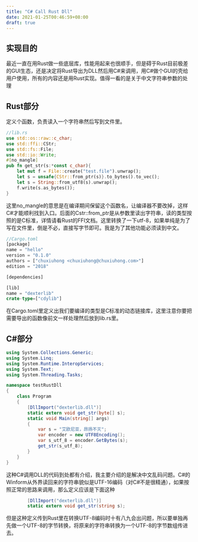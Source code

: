 ```yaml
---
title: "C# Call Rust Dll"
date: 2021-01-25T00:46:59+08:00
draft: true
---
```


## 实现目的

最近一直在用Rust做一些底层库，性能用起来也很顺手，但是碍于Rust目前极差的GUI生态，还是决定将Rust导出为DLL然后用C#来调用，用C#做个GUI的壳给用户使用，所有的内容还是用Rust实现。值得一看的是关于中文字符串参数的处理

## Rust部分

定义个函数，负责读入一个字符串然后写到文件里。

```rust
//lib.rs
use std::os::raw::c_char;
use std::ffi::CStr;
use std::fs::File;
use std::io::Write;
#[no_mangle]
pub fn get_str(s:*const c_char){
    let mut f = File::create("test.file").unwrap();
    let s = unsafe{CStr::from_ptr(s)}.to_bytes().to_vec();
    let s = String::from_utf8(s).unwrap();
    f.write(s.as_bytes());
}
```

这里no_mangle的意思是在编译期间保留这个函数名，让编译器不要改掉，这样C#才能顺利找到入口。后面的Cstr::from_ptr是从参数里读出字符串，读的类型按照的是C标准，详情请看Rust的FFI文档。这里转换了一下utf-8，如果单纯是为了写在文件里，倒是不必，直接写字节即可。我是为了其他功能必须读到中文。

```rust
//Cargo.toml
[package]
name = "hello"
version = "0.1.0"
authors = ["chuxiuhong <chuxiuhong@chuxiuhong.com>"]
edition = "2018"

[dependencies]

[lib]
name = "dexterlib"
crate-type=["cdylib"]
```

在Cargo.toml里定义出我们要编译的类型是C标准的动态链接库，这里注意你要把需要导出的函数像前文一样处理然后放到lib.rs里。

## C#部分

```c#
using System.Collections.Generic;
using System.Linq;
using System.Runtime.InteropServices;
using System.Text;
using System.Threading.Tasks;

namespace testRustDll
{
    class Program
    {
        [DllImport("dexterlib.dll")]
        static extern void get_str(byte[] s);
        static void Main(string[] args)
        {
            var s = "艾欧尼亚，昂扬不灭";
            var encoder = new UTF8Encoding();
            var s_utf_8 = encoder.GetBytes(s);
            get_str(s_utf_8);
        }
    }
}
```

这种C#调用DLL的代码到处都有介绍，我主要介绍的是解决中文乱码问题。C#的Winform从外界读回来的字符串貌似是UTF-16编码（对C#不是很精通），如果按照正常的思路来调用，那么定义应该是下面这种

```c#
        [DllImport("dexterlib.dll")]
        static extern void get_str(string s);
```

但是这种定义传到Rust里在转换UTF-8编码时十有八九会出问题，所以要单独再先做一个UTF-8的字节转换，将原来的字符串转换为一个UTF-8的字节数组传进去。

